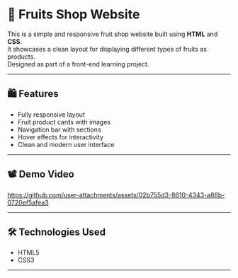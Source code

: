 # 🍓 Fruits Shop Website

This is a simple and responsive fruit shop website built using **HTML** and **CSS**.  
It showcases a clean layout for displaying different types of fruits as products.  
Designed as part of a front-end learning project.


---

## 🛍️ Features

- Fully responsive layout
- Fruit product cards with images
- Navigation bar with sections
- Hover effects for interactivity
- Clean and modern user interface

---

## 📽️ Demo Video





https://github.com/user-attachments/assets/02b755d3-8610-4343-a86b-0720ef5afea3




---

## 🛠️ Technologies Used

- HTML5
- CSS3

---
